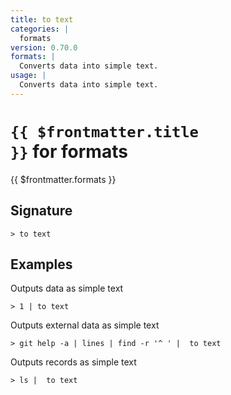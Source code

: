 ```yaml
---
title: to text
categories: |
  formats
version: 0.70.0
formats: |
  Converts data into simple text.
usage: |
  Converts data into simple text.
---
```


# <code>{{ $frontmatter.title }}</code> for formats

<div class='command-title'>{{ $frontmatter.formats }}</div>

## Signature

```> to text ```

## Examples

Outputs data as simple text
```shell
> 1 | to text
```

Outputs external data as simple text
```shell
> git help -a | lines | find -r '^ ' |  to text
```

Outputs records as simple text
```shell
> ls |  to text
```
